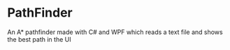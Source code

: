 # PathFinder
An A* pathfinder made with C# and WPF which reads a text file and shows the best path in the UI
